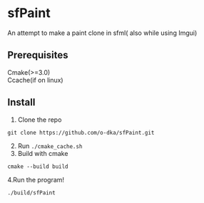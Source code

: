 # sfPaint
An attempt to make a paint clone in sfml( also while using Imgui)
## Prerequisites 
Cmake(>=3.0)\
Ccache(if on linux)
## Install
1. Clone the repo
```
git clone https://github.com/o-dka/sfPaint.git
```
2. Run 
```./cmake_cache.sh```
3. Build with cmake 
```
cmake --build build
```
4.Run the program!
```
./build/sfPaint
```
